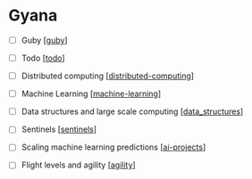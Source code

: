 # Gyana

- [ ] Guby [[guby]]
- [ ] Todo [[todo]]
- [ ] Distributed computing [[distributed-computing]]
- [ ] Machine Learning [[machine-learning]]
- [ ] Data structures and large scale computing [[data_structures]]
- [ ] Sentinels [[sentinels]]
- [ ] Scaling machine learning predictions [[ai-projects]]
- [ ] Flight levels and agility [[agility]]


[//begin]: # "Autogenerated link references for markdown compatibility"
[guby]: guby "Guby"
[todo]: todo "Todo"
[distributed-computing]: distributed-computing "Distributed Computing"
[machine-learning]: machine-learning "Machine Learning"
[sentinels]: sentinels "Sentinels"
[ai-projects]: ai-projects "AI Projects"
[agility]: agility "Agility"
[data_structures]: data_structures "Data Structures"
[//end]: # "Autogenerated link references"